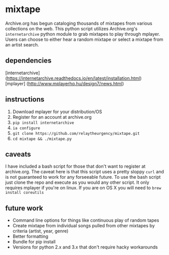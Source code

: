 # mixtape

Archive.org has begun cataloging thousands of mixtapes from various collections on the web. This python script utilizes Archive.org's `internetarchive` python module to grab mixtapes to play through mplayer. Users can choose to either hear a random mixtape or select a mixtape from an artist search.

## dependencies

[internetarchive] (https://internetarchive.readthedocs.io/en/latest/installation.html)  
[mplayer] (http://www.mplayerhq.hu/design7/news.html)  

## instructions

1. Download mplayer for your distribution/OS
2. Register for an account at archive.org
3. `pip install internetarchive`
4. `ia configure`
5. `git clone https://github.com/relaytheurgency/mixtape.git`
6. `cd mixtape && ./mixtape.py`

## caveats

I have included a bash script for those that don't want to register at archive.org. The caveat here is that this script uses a pretty sloppy `curl` and is not guaranteed to work for any forseeable future. To use the bash script just clone the repo and execute as you would any other script. It only requires mplayer if you're on linux. If you are on OS X you will need to `brew install coreutils`

## future work
* Command line options for things like continuous play of random tapes
* Create mixtape from individual songs pulled from other mixtapes by criteria (artist, year, genre)
* Better formatting
* Bundle for pip install
* Versions for python 2.x and 3.x that don't require hacky workarounds
